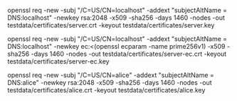 

openssl req -new -subj "/C=US/CN=localhost" -addext "subjectAltName = DNS:localhost" -newkey rsa:2048 -x509 -sha256 -days 1460 -nodes -out testdata/certificates/server.crt -keyout testdata/certificates/server.key

openssl req -new -subj "/C=US/CN=localhost" -addext "subjectAltName = DNS:localhost" -newkey ec:<(openssl ecparam -name prime256v1) -x509 -sha256 -days 1460 -nodes -out testdata/certificates/server-ec.crt -keyout testdata/certificates/server-ec.key


openssl req -new -subj "/C=US/CN=alice" -addext "subjectAltName = DNS:alice" -newkey rsa:2048 -x509 -sha256 -days 1460 -nodes -out testdata/certificates/alice.crt -keyout testdata/certificates/alice.key

